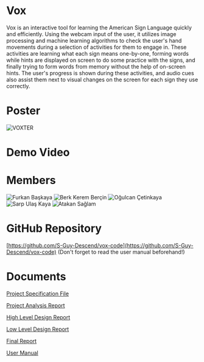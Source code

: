 # Vox
Vox is an interactive tool for learning the American Sign Language quickly and efficiently. Using the webcam input of the user, it utilizes image processing and machine learning algorithms to check the user's hand movements during a selection of activities for them to engage in. These activities are learning what each sign means one-by-one, forming words while hints are displayed on screen to do some practice with the signs, and finally trying to form words from memory without the help of on-screen hints. The user's progress is shown during these activities, and audio cues also assist them next to visual changes on the screen for each sign they use correctly.

# Poster
![VOXTER](https://user-images.githubusercontent.com/69198125/168136718-9ea38254-f498-4b7f-b634-a6ff2839788b.png)


# Demo Video


# Members
![Furkan Başkaya](https://user-images.githubusercontent.com/69198125/168133712-616b716c-645c-4227-b759-0cf39e3e3662.jpg)
![Berk Kerem Berçin](https://user-images.githubusercontent.com/69198125/168133732-2cbdb948-60e1-4c16-80fc-5ac1389318c9.jpg)
![Oğulcan Çetinkaya](https://user-images.githubusercontent.com/69198125/168133740-f7ad51c2-57e3-4785-a5f2-642b0060f4cc.jpg)
![Sarp Ulaş Kaya](https://user-images.githubusercontent.com/69198125/168133746-6cb1bae9-665d-439a-92db-203bcff99e9c.jpg)
![Atakan Sağlam](https://user-images.githubusercontent.com/69198125/168133757-a3d81d83-021d-43d5-9910-96b7d4acb9f2.jpg)

# GitHub Repository
[https://github.com/S-Guy-Descend/vox-code](https://github.com/S-Guy-Descend/vox-code) (Don't forget to read the user manual beforehand!)

# Documents

[Project Specification File](https://github.com/S-Guy-Descend/vox/files/7322861/Vox.-.Project.Specification.pdf)

[Project Analysis Report](https://github.com/S-Guy-Descend/vox/files/7604626/Vox.-.Analysis.Report.pdf)

[High Level Design Report](https://github.com/S-Guy-Descend/vox/files/7771405/Vox.-.High.Level.Design.Report.pdf)

[Low Level Design Report](https://github.com/S-Guy-Descend/vox/files/8149507/Vox.-.Low.Level.Design.Report.pdf)

[Final Report](https://github.com/S-Guy-Descend/vox/files/8651728/Vox.-.Final.Report.pdf)

[User Manual](https://github.com/S-Guy-Descend/vox/files/8651701/vox_user_manual.pdf)

